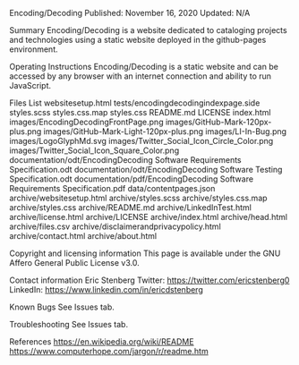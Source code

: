 Encoding/Decoding
Published: November 16, 2020
Updated: N/A

Summary
Encoding/Decoding is a website dedicated to cataloging projects and technologies using a static website deployed in the github-pages environment.

Operating Instructions
Encoding/Decoding is a static website and can be accessed by any browser with an internet connection and ability to run JavaScript.

Files List
websitesetup.html
tests/encodingdecodingindexpage.side
styles.scss
styles.css.map
styles.css
README.md
LICENSE
index.html
images/EncodingDecodingFrontPage.png
images/GitHub-Mark-120px-plus.png
images/GitHub-Mark-Light-120px-plus.png
images/LI-In-Bug.png
images/LogoGlyphMd.svg
images/Twitter_Social_Icon_Circle_Color.png
images/Twitter_Social_Icon_Square_Color.png
documentation/odt/EncodingDecoding Software Requirements Specification.odt
documentation/odt/EncodingDecoding Software Testing Specification.odt
documentation/pdf/EncodingDecoding Software Requirements Specification.pdf
data/contentpages.json
archive/websitesetup.html
archive/styles.scss
archive/styles.css.map
archive/styles.css
archive/README.md
archive/LinkedInTest.html
archive/license.html
archive/LICENSE
archive/index.html
archive/head.html
archive/files.csv
archive/disclaimerandprivacypolicy.html
archive/contact.html
archive/about.html

Copyright and licensing information
This page is available under the GNU Affero General Public License v3.0.

Contact information
Eric Stenberg
Twitter: https://twitter.com/ericstenberg0
LinkedIn: https://www.linkedin.com/in/ericdstenberg

Known Bugs
See Issues tab.

Troubleshooting
See Issues tab.

References
https://en.wikipedia.org/wiki/README
https://www.computerhope.com/jargon/r/readme.htm